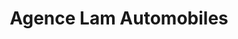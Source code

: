 ---
title: "Agence Lam Automobiles"
url: /hottot-les-bagues/agence-lam-automobiles/
shop: réparation de voitures
---